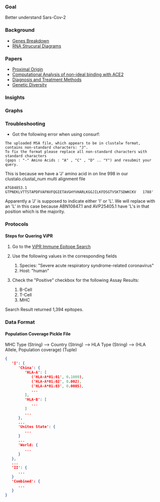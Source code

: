 ### Goal
Better understand Sars-Cov-2

### Background
- [Genes Breakdown](https://www.biosyn.com/tew/Structure-of-Coronavirus-nCoV-2019-2020.aspx)
- [RNA Strucural Diagrams](https://www.news-medical.net/news/20200702/Structure-of-the-full-SARS-CoV-2-RNA-genome-in-infected-cells.aspx)

### Papers
- [Proximal Origin](https://www.nature.com/articles/s41591-020-0820-9?fbclid=IwAR1Nj6E-XsU_N6IrFN1m9gCT-Q7app0iO2eUpN5x7OSi-l_q6c1LBx8-N24)
- [Computational Analysis of non-ideal binding with ACE2](https://jvi.asm.org/content/94/7/e00127-20)
- [Diagnosis and Treatment Methods](https://www.sciencedirect.com/science/article/pii/S1286457920300253?via%3Dihub)
- [Genetic Diversity](https://www.sciencedirect.com/science/article/pii/S1567134820300915#s0005)

### Insights


### Graphs


### Troubleshooting
- Got the following error when using consurf:

```
The uploaded MSA file, which appears to be in clustalw format, contains non-standard characters: "J". 
To fix the format please replace all non-standard characters with standard characters
(gaps : "-" Amino Acids : "A" , "C" , "D" .. "Y") and resubmit your query.
```


This is because we have a 'J' amino acid in on line 998 in our clustalo.clustal_num multi alignment file

`ATG84853.1          GTPNEKLVTTSTAPDFVAFNVFQGIETAVGHYVHARLKGGJILKFDSGTVSKTSDWKCKV	1788'`

Apparently a 'J' is supposed to indicate either 'I' or 'L'.
We will replace with an 'L' in this case because ABN10847.1 and AVP25405.1 have 'L's in that position
which is the majority.


### Protocols
#### Steps for Quering ViPR
1. Go to the [ViPR Immune Epitope Search](https://www.viprbrc.org/brc/vipr_virusEpitope_search.spg?method=ShowCleanSearch&type=curated&decorator=corona)

2. Use the following values in the corresponding fields 
   1. Species: "Severe acute respiratory syndrome-related coronavirus"
   2. Host: "human"

3. Check the "Positive" checkbox for the following Assay Results:
   1. B-Cell
   2. T-Cell
   3. MHC

Search Result returned 1,394 epitopes.


### Data Format
#### Population Coverage Pickle File
MHC Type (String) --> Country (String) --> HLA Type (String) --> (HLA Allele, Population coverage) (Tuple)
```json
{
   'I': {
      'China': {
         'HLA-A': [
            ('HLA-A*01:01', 0.1009),
            ('HLA-A*01:02', 0.002),
            ('HLA-A*01:03', 0.0005),
            ...
         ],
         'HLA-B': [
            ...
         ]
         ...
      },
      ...
      'Unites State': {
         ...
      }
      ...
      'World: {
         ...
      }
   },
   ...
   'II': {
      ...
   }
   'Combined': {
      ...
   }
}
```